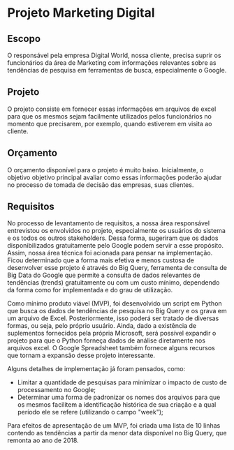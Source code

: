 # Projeto Marketing Digital

## Escopo  

O responsável pela empresa Digital World, nossa cliente, precisa suprir os funcionários da área de Marketing com informações 
relevantes sobre as tendências de pesquisa em ferramentas de busca, especialmente o Google.

## Projeto  

O projeto consiste em fornecer essas informações em arquivos de excel para que os mesmos sejam facilmente utilizados pelos funcionários no momento que precisarem, por exemplo, quando estiverem em visita ao cliente.

## Orçamento  

O orçamento disponível para o projeto é muito baixo. Inicialmente, o objetivo objetivo principal avaliar como essas informações poderão ajudar no processo de tomada de decisão das empresas, suas clientes.

## Requisitos

No processo de levantamento de requisitos, a nossa área responsável entrevistou os envolvidos no projeto, especialmente os usuários do sistema e os todos os outros stakeholders. Dessa forma, sugeriram que os dados disponibilizados gratuitamente pelo Google podem servir a esse propósito. Assim, nossa área técnica foi acionada para pensar na implementação. Ficou determinado que a forma mais efetiva e menos custosa de desenvolver esse projeto é através do Big Query, ferramenta de consulta de Big Data do Google que permite a consulta de dados relevantes de tendências (trends) gratuitamente ou com um custo mínimo, dependendo da forma como for implementada e do grau de utilização.  

Como mínimo produto viável (MVP), foi desenvolvido um script em Python que busca os dados de tendências de pesquisa no Big Query e os grava em um arquivo de Excel. Posteriormente, isso poderá ser tratado de diversas formas, ou seja, pelo próprio usuário. Ainda, dado a existência de suplementos fornecidos pela própria Microsoft, será possível expandir o projeto para que o Python forneça dados de análise diretamente nos arquivos excel. O Google Spreadsheet também fornece alguns recursos que tornam a expansão desse projeto interessante. 

Alguns detalhes de implementação já foram pensados, como:  

* Limitar a quantidade de pesquisas para minimizar o impacto de custo de processamento no Google;
* Determinar uma forma de padronizar os nomes dos arquivos para que os mesmos facilitem a identificação histórica de sua criação e a qual período ele se refere (utilizando o campo "week");  
  
Para efeitos de apresentação de um MVP, foi criada uma lista de 10 linhas contendo as tendências a partir da menor data disponível no Big Query, que remonta ao ano de 2018.

